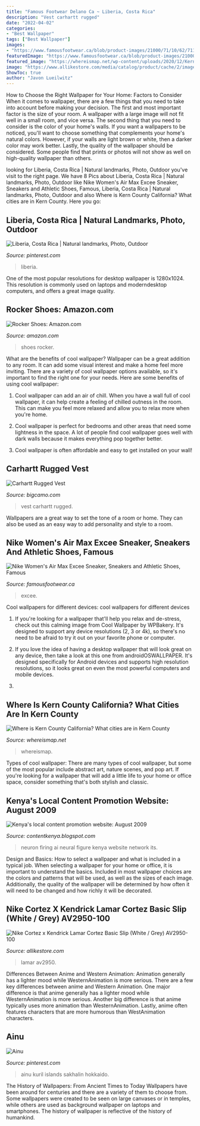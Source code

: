 ```yaml
---
title: "Famous Footwear Delano Ca ~ Liberia, Costa Rica"
description: "Vest carhartt rugged"
date: "2022-04-02"
categories:
- "Best Wallpaper"
tags: ["Best Wallpaper"]
images:
- "https://www.famousfootwear.ca/blob/product-images/21000/71/10/62/711062_left_large.jpg"
featuredImage: "https://www.famousfootwear.ca/blob/product-images/21000/71/10/62/711062_left_large.jpg"
featured_image: "https://whereismap.net/wp-content/uploads/2020/12/Kern-County-California-768x347.jpg"
image: "https://www.allikestore.com/media/catalog/product/cache/2/image/1800x/040ec09b1e35df139433887a97daa66f/n/i/nike_cortez_x_kendrick_lamar_cortez_basic_slip_white_-_grey_av2950-100-_6_von_6_.jpg"
ShowToc: true
author: "Javon Lueilwitz"
---
```



How to Choose the Right Wallpaper for Your Home: Factors to Consider
When it comes to wallpaper, there are a few things that you need to take into account before making your decision. The first and most important factor is the size of your room. A wallpaper with a large image will not fit well in a small room, and vice versa. 
The second thing that you need to consider is the color of your home's walls. If you want a wallpapers to be noticed, you'll want to choose something that complements your home's natural colors. However, if your walls are light brown or white, then a darker color may work better. 
Lastly, the quality of the wallpaper should be considered. Some people find that prints or photos will not show as well on high-quality wallpaper than others.

	

		
looking for Liberia, Costa Rica | Natural landmarks, Photo, Outdoor you've visit to the right page. We have 8 Pics about Liberia, Costa Rica | Natural landmarks, Photo, Outdoor like Nike Women&#039;s Air Max Excee Sneaker, Sneakers and Athletic Shoes, Famous, Liberia, Costa Rica | Natural landmarks, Photo, Outdoor and also Where is Kern County California? What cities are in Kern County. Here you go:
		
    
## Liberia, Costa Rica | Natural Landmarks, Photo, Outdoor

<img loading=lazy src="https://i.pinimg.com/736x/ef/94/f7/ef94f7b8593cbffe30e9c297e6bb8b3c.jpg" onerror="this.onerror=null;this.src='https://tse3.mm.bing.net/th?id=OIP.jmUGAE76IIhw-Ww6YdZL_AHaFm&amp;pid=15.1';" alt="Liberia, Costa Rica | Natural landmarks, Photo, Outdoor">

_Source: pinterest.com_

>liberia. 

	

One of the most popular resolutions for desktop wallpaper is 1280x1024. This resolution is commonly used on laptops and moderndesktop computers, and offers a great image quality.

    
## Rocker Shoes: Amazon.com

<img loading=lazy src="https://images-na.ssl-images-amazon.com/images/I/51S0lSGCg3L._US500_.jpg" onerror="this.onerror=null;this.src='https://tse2.mm.bing.net/th?id=OIP.5r2oi_SzcJ9dmxybNkwZlAHaHa&amp;pid=15.1';" alt="Rocker Shoes: Amazon.com">

_Source: amazon.com_

>shoes rocker. 

	

What are the benefits of cool wallpaper?
Wallpaper can be a great addition to any room. It can add some visual interest and make a home feel more inviting. There are a variety of cool wallpaper options available, so it's important to find the right one for your needs. Here are some benefits of using cool wallpaper: 
1. Cool wallpaper can add an air of chill. When you have a wall full of cool wallpaper, it can help create a feeling of chilled outness in the room. This can make you feel more relaxed and allow you to relax more when you're home. 

2. Cool wallpaper is perfect for bedrooms and other areas that need some lightness in the space. A lot of people find cool wallpaper goes well with dark walls because it makes everything pop together better. 

3. Cool wallpaper is often affordable and easy to get installed on your wall!

    
## Carhartt Rugged Vest

<img loading=lazy src="https://www.bigcamo.com/media/V26GVL-1.jpg" onerror="this.onerror=null;this.src='https://tse3.mm.bing.net/th?id=OIP.2lGte7qLxvbaQNzO9TrTlAHaHa&amp;pid=15.1';" alt="Carhartt Rugged Vest">

_Source: bigcamo.com_

>vest carhartt rugged. 

	

Wallpapers are a great way to set the tone of a room or home. They can also be used as an easy way to add personality and style to a room.

    
## Nike Women&#039;s Air Max Excee Sneaker, Sneakers And Athletic Shoes, Famous

<img loading=lazy src="https://www.famousfootwear.ca/blob/product-images/21000/71/10/62/711062_left_large.jpg" onerror="this.onerror=null;this.src='https://tse4.mm.bing.net/th?id=OIP.BjeuJWuwB7HUQ-CAVWI97wHaEU&amp;pid=15.1';" alt="Nike Women&#039;s Air Max Excee Sneaker, Sneakers and Athletic Shoes, Famous">

_Source: famousfootwear.ca_

>excee. 

	

Cool wallpapers for different devices:
cool wallpapers for different devices 

1. If you're looking for a wallpaper that'll help you relax and de-stress, check out this calming image from Cool Wallpaper by WPBakery. It's designed to support any device resolutions (2, 3 or 4k), so there's no need to be afraid to try it out on your favorite phone or computer.

2. If you love the idea of having a desktop wallpaper that will look great on any device, then take a look at this one from androidOSWALLPAPER. It's designed specifically for Android devices and supports high resolution resolutions, so it looks great on even the most powerful computers and mobile devices.

3.

    
## Where Is Kern County California? What Cities Are In Kern County

<img loading=lazy src="https://whereismap.net/wp-content/uploads/2020/12/Kern-County-California-768x347.jpg" onerror="this.onerror=null;this.src='https://tse4.mm.bing.net/th?id=OIP.56KvG3oR-uxgtQNzYerrtgHaDW&amp;pid=15.1';" alt="Where is Kern County California? What cities are in Kern County">

_Source: whereismap.net_

>whereismap. 

	

Types of cool wallpaper:
There are many types of cool wallpaper, but some of the most popular include abstract art, nature scenes, and pop art. If you're looking for a wallpaper that will add a little life to your home or office space, consider something that's both stylish and classic.

    
## Kenya&#039;s Local Content Promotion Website: August 2009

<img loading=lazy src="http://www.codeproject.com/KB/recipes/NeuralNetwork_1/BrainNeuronFiring.png" onerror="this.onerror=null;this.src='https://tse3.mm.bing.net/th?id=OIP.9LqeTXqv5Xa4TRRZNdjk9wHaEU&amp;pid=15.1';" alt="Kenya&#039;s local content promotion website: August 2009">

_Source: contentkenya.blogspot.com_

>neuron firing ai neural figure kenya website network its. 

	

Design and Basics: How to select a wallpaper and what is included in a typical job.
When selecting a wallpaper for your home or office, it is important to understand the basics. Included in most wallpaper choices are the colors and patterns that will be used, as well as the sizes of each image. Additionally, the quality of the wallpaper will be determined by how often it will need to be changed and how richly it will be decorated.

    
## Nike Cortez X Kendrick Lamar Cortez Basic Slip (White / Grey) AV2950-100

<img loading=lazy src="https://www.allikestore.com/media/catalog/product/cache/2/image/1800x/040ec09b1e35df139433887a97daa66f/n/i/nike_cortez_x_kendrick_lamar_cortez_basic_slip_white_-_grey_av2950-100-_6_von_6_.jpg" onerror="this.onerror=null;this.src='https://tse3.mm.bing.net/th?id=OIP.SMJzgWqobzbDz633NY3FTwHaHa&amp;pid=15.1';" alt="Nike Cortez x Kendrick Lamar Cortez Basic Slip (White / Grey) AV2950-100">

_Source: allikestore.com_

>lamar av2950. 

	

Differences Between Anime and Western Animation: Animation generally has a lighter mood while WesternAnimation is more serious.
There are a few key differences between anime and Western Animation. One major difference is that anime generally has a lighter mood while WesternAnimation is more serious. Another big difference is that anime typically uses more animation than WesternAnimation. Lastly, anime often features characters that are more humorous than WestAnimation characters.

    
## Ainu

<img loading=lazy src="https://i.pinimg.com/236x/6f/9a/b9/6f9ab96c5d1dbc332d4b2dec9eb84aab--ainu-people-hokkaido.jpg" onerror="this.onerror=null;this.src='https://tse1.mm.bing.net/th?id=OIP.9Wf3X3vMHWBnup522mqUMQDVEl&amp;pid=15.1';" alt="Ainu">

_Source: pinterest.com_

>ainu kuril islands sakhalin hokkaido. 

	

The History of Wallpapers: From Ancient Times to Today
Wallpapers have been around for centuries and there are a variety of them to choose from. Some wallpapers were created to be seen on large canvases or in temples, while others are used as background wallpaper on laptops and smartphones. The history of wallpaper is reflective of the history of humankind.

